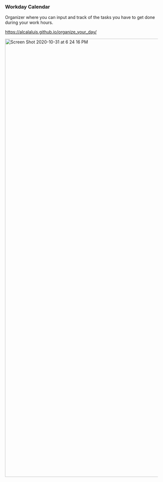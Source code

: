 ### Workday Calendar

Organizer where you can input and track of the tasks you have to get done during your work hours. 

https://alcalaluis.github.io/organize_your_day/

<img width="1440" alt="Screen Shot 2020-10-31 at 6 24 16 PM" src="https://user-images.githubusercontent.com/71224463/97792168-9d278280-1ba8-11eb-9fd0-e8551dbb6ef3.png">

